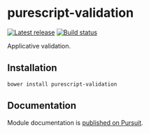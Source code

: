 # purescript-validation

[![Latest release](http://img.shields.io/github/release/purescript/purescript-validation.svg)](https://github.com/purescript/purescript-validation/releases)
[![Build status](https://travis-ci.org/purescript/purescript-validation.svg?branch=master)](https://travis-ci.org/purescript/purescript-validation)

Applicative validation.

## Installation

```
bower install purescript-validation
```

## Documentation

Module documentation is [published on Pursuit](http://pursuit.purescript.org/packages/purescript-validation).

